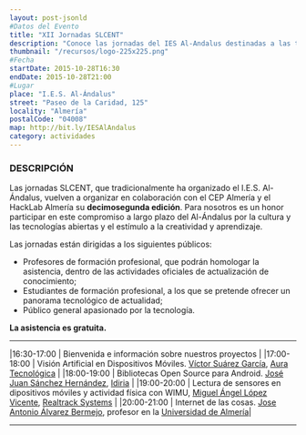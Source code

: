 ```yaml
---
layout: post-jsonld
#Datos del Evento
title: "XII Jornadas SLCENT"
description: "Conoce las jornadas del IES Al-Andalus destinadas a las tecnologías abiertas"
thumbnail: "/recursos/logo-225x225.png"
#Fecha
startDate: 2015-10-28T16:30
endDate: 2015-10-28T21:00
#Lugar
place: "I.E.S. Al-Ándalus"
street: "Paseo de la Caridad, 125"
locality: "Almería"
postalCode: "04008"
map: http://bit.ly/IESAlAndalus
category: actividades
---
```


### DESCRIPCIÓN

Las  jornadas SLCENT, que tradicionalmente ha organizado el I.E.S. Al-Ándalus, vuelven a organizar en colaboración con el CEP Almería y el HackLab Almería su **decimosegunda edición**. 
Para nosotros es un honor participar en este compromiso a largo plazo del Al-Ándalus por la cultura y las tecnologías abiertas y el estímulo a la creatividad y aprendizaje.

Las jornadas están dirigidas a los siguientes públicos:

- Profesores de formación profesional, que podrán homologar la asistencia, dentro de las actividades oficiales de actualización de conocimiento;
- Estudiantes de formación profesional, a los que se pretende ofrecer un panorama tecnológico de actualidad;
- Público general apasionado por la tecnología.

**La asistencia es gratuita.**

---

|16:30-17:00 | Bienvenida e información sobre nuestros proyectos |
|17:00-18:00 | Visión Artificial en Dispositivos Móviles. [Víctor Suárez García][1], [Aura Tecnológica][2] |
|18:00-19:00 | Bibliotecas Open Source para Android. [José Juan Sánchez Hernández][3], [Idiria][8] |
|19:00-20:00 | Lectura de sensores en dipositivos móviles y actividad física con WIMU, [Miguel Ángel López Vicente][4], [Realtrack Systems][5] |
|20:00-21:00 | Internet de las cosas. [Jose Antonio Álvarez Bermejo][6], profesor en la [Universidad de Almería][7]|

---

[1]: https://twitter.com/zerasul
[2]: http://auratecnologica.com/
[3]: https://twitter.com/josejuansanchez
[4]: https://twitter.com/miguelangel_lv
[5]: http://www.realtracksystems.com
[6]: https://twitter.com/jaberme
[7]: https://ual.es
[8]: http://idiria.com

